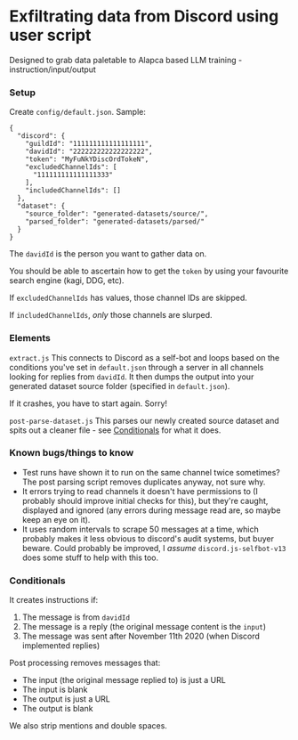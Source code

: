# Exfiltrating data from Discord using user script

Designed to grab data paletable to Alapca based LLM training - instruction/input/output

### Setup

Create `config/default.json`. Sample:

```
{
  "discord": {
    "guildId": "111111111111111111",
    "davidId": "222222222222222222",
    "token": "MyFuNkYDiscOrdTokeN",
    "excludedChannelIds": [
      "111111111111111333"
    ],
    "includedChannelIds": []
  },
  "dataset": {
    "source_folder": "generated-datasets/source/",
    "parsed_folder": "generated-datasets/parsed/"
  }
}
```

The `davidId` is the person you want to gather data on.

You should be able to ascertain how to get the `token` by using your favourite search engine (kagi, DDG, etc).

If `excludedChannelIds` has values, those channel IDs are skipped.

If `includedChannelIds`, _only_ those channels are slurped.

### Elements

`extract.js`
This connects to Discord as a self-bot and loops based on the conditions you've set in `default.json` through a server in all channels looking for replies from `davidId`. It then dumps the output into your generated dataset source folder (specified in `default.json`).

If it crashes, you have to start again. Sorry!

`post-parse-dataset.js`
This parses our newly created source dataset and spits out a cleaner file - see [Conditionals](#conditionals) for what it does.

### Known bugs/things to know

- Test runs have shown it to run on the same channel twice sometimes? The post parsing script removes duplicates anyway, not sure why.
- It errors trying to read channels it doesn't have permissions to (I probably should improve initial checks for this), but they're caught, displayed and ignored (any errors during message read are, so maybe keep an eye on it).
- It uses random intervals to scrape 50 messages at a time, which probably makes it less obvious to discord's audit systems, but buyer beware. Could probably be improved, I _assume_ `discord.js-selfbot-v13` does some stuff to help with this too.

### Conditionals
 
It creates instructions if:
1. The message is from `davidId`
2. The message is a reply (the original message content is the `input`)
3. The message was sent after November 11th 2020 (when Discord implemented replies)

Post processing removes messages that:
- The input (the original message replied to) is just a URL
- The input is blank
- The output is just a URL
- The output is blank

We also strip mentions and double spaces.